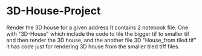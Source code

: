 # 3D-House-Project
Render the 3D house for a given address
It contains 2 notebook file. One with "3D-House" which include the code to tile the bigger tif to smaller tif and then render the 3D house, and the another file 3D "House_from tiled tif" it has code just for rendering 3D house from the smaller tiled tiff files. 

